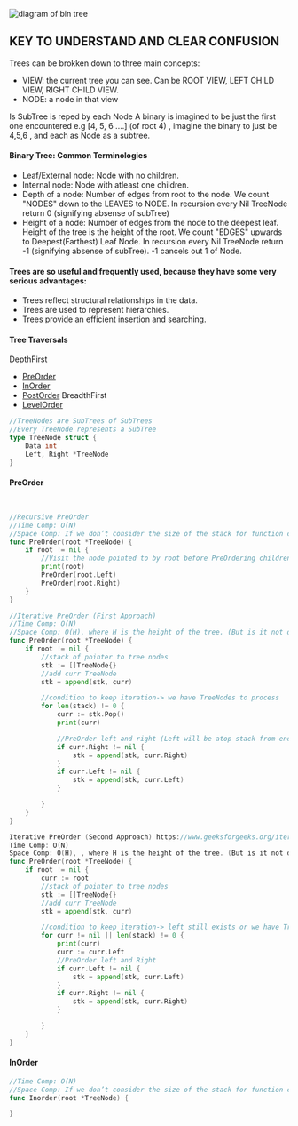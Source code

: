 ![diagram of bin tree](https://static.studytonight.com/data-structures/images/binary-search-tree-1.png)


## KEY TO UNDERSTAND AND CLEAR CONFUSION

Trees can be brokken down to three main concepts:
- VIEW: the current tree you can see. Can be ROOT VIEW, LEFT CHILD VIEW, RIGHT CHILD VIEW.
- NODE: a node in that view

Is SubTree is reped by each Node
A binary is imagined to be just the first one encountered
e.g [4, 5, 6 ....] (of root 4) , imagine the binary to just be 4,5,6 , and each as Node as a subtree.

#### Binary Tree: Common Terminologies
- Leaf/External node: Node with no children.
- Internal node: Node with atleast one children.
- Depth of a node: Number of edges from root to the node. We count "NODES" down to the LEAVES to NODE. In recursion every Nil TreeNode return 0 (signifying absense of subTree)
- Height of a node: Number of edges from the node to the deepest leaf. Height of the tree is the height of the root. We count "EDGES" upwards to Deepest(Farthest) Leaf Node. In recursion every Nil TreeNode return -1 (signifying absense of subTree). -1 cancels out 1 of Node.


#### Trees are so useful and frequently used, because they have some very serious advantages:
- Trees reflect structural relationships in the data.
- Trees are used to represent hierarchies.
- Trees provide an efficient insertion and searching.

#### Tree Traversals
DepthFirst
- [PreOrder](#preorder)
- [InOrder](#inorder)
- [PostOrder](#postorder)
BreadthFirst
- [LevelOrder](#levelorder)

```go
//TreeNodes are SubTrees of SubTrees
//Every TreeNode represents a SubTree
type TreeNode struct {
    Data int
    Left, Right *TreeNode
}
```


#### PreOrder
```go


//Recursive PreOrder
//Time Comp: O(N)
//Space Comp: If we don’t consider the size of the stack for function calls then O(1) otherwise O(H) where H is the height of the tree. 
func PreOrder(root *TreeNode) {
    if root != nil {
        //Visit the node pointed to by root before PreOrdering children
        print(root)
        PreOrder(root.Left)
        PreOrder(root.Right)
    }
}

//Iterative PreOrder (First Approach)
//Time Comp: O(N)
//Space Comp: O(H), where H is the height of the tree. (But is it not depth)
func PreOrder(root *TreeNode) {
    if root != nil {
        //stack of pointer to tree nodes
        stk := []TreeNode{}
        //add curr TreeNode
        stk = append(stk, curr)

        //condition to keep iteration-> we have TreeNodes to process
        for len(stack) != 0 {
            curr := stk.Pop()
            print(curr)

            //PreOrder left and right (Left will be atop stack from end)
            if curr.Right != nil {
                stk = append(stk, curr.Right)
            }
            if curr.Left != nil {
                stk = append(stk, curr.Left)
            }

        }
    }
}

Iterative PreOrder (Second Approach) https://www.geeksforgeeks.org/iterative-preorder-traversal/
Time Comp: O(N)
Space Comp: O(H), , where H is the height of the tree. (But is it not depth)
func PreOrder(root *TreeNode) {
    if root != nil {
        curr := root
        //stack of pointer to tree nodes
        stk := []TreeNode{}
        //add curr TreeNode
        stk = append(stk, curr)

        //condition to keep iteration-> left still exists or we have TreeNodes to process
        for curr != nil || len(stack) != 0 {
            print(curr)
            curr := curr.Left
            //PreOrder left and Right
            if curr.Left != nil {
                stk = append(stk, curr.Left)
            }
            if curr.Right != nil {
                stk = append(stk, curr.Right)
            }

        }
    }
}

```

#### InOrder
```go
//Time Comp: O(N)
//Space Comp: If we don’t consider the size of the stack for function calls then O(1) otherwise O(H) where H is the height of the tree. 
func Inorder(root *TreeNode) {

}

```

